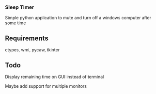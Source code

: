 ### Sleep Timer ###
Simple python application to mute and turn off a windows computer after some time

## Requirements ##
ctypes, wmi, pycaw, tkinter

## Todo ##
Display remaining time on GUI instead of terminal

Maybe add support for multiple monitors